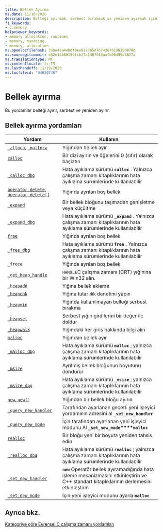 ```yaml
---
title: Bellek Ayırma
ms.date: 11/18/2020
description: Belleği ayırmak, serbest bırakmak ve yeniden ayırmak için kullanılan Microsoft C çalışma zamanı işlevlerinin listesi.
f1_keywords:
- c.memory
helpviewer_keywords:
- memory allocation, routines
- memory, managing
- memory, allocation
ms.openlocfilehash: 39be48a4ebdf8ee917395d7b743846196200878d
ms.sourcegitcommit: e82e13b80150fcb27a1387018aafb00d99a3827a
ms.translationtype: MT
ms.contentlocale: tr-TR
ms.lasthandoff: 11/19/2020
ms.locfileid: "94920748"
---
```

# <a name="memory-allocation"></a>Bellek ayırma

Bu yordamlar belleği ayırır, serbest ve yeniden ayırır.

## <a name="memory-allocation-routines"></a>Bellek ayırma yordamları

|Yordam|Kullanın|
|-------------|---------|
|[`_alloca`](../c-runtime-library/reference/alloca.md), [`_malloca`](../c-runtime-library/reference/malloca.md)|Yığından bellek ayır|
|[`calloc`](../c-runtime-library/reference/calloc.md)|Bir dizi ayırın ve öğelerini 0 (sıfır) olarak başlatın|
|[`_calloc_dbg`](../c-runtime-library/reference/calloc-dbg.md)|Hata ayıklama sürümü **`calloc`** . Yalnızca çalışma zamanı kitaplıklarının hata ayıklama sürümlerinde kullanılabilir|
|[`operator delete`, `operator delete[]`](../c-runtime-library/delete-operator-crt.md)|Yığında ayrılan boş bellek |
|[`_expand`](../c-runtime-library/reference/expand.md)|Bir bellek bloğunu taşımadan genişletme veya küçültme|
|[`_expand_dbg`](../c-runtime-library/reference/expand-dbg.md)|Hata ayıklama sürümü **`_expand`** . Yalnızca çalışma zamanı kitaplıklarının hata ayıklama sürümlerinde kullanılabilir|
|[`free`](../c-runtime-library/reference/free.md)|Yığında ayrılan boş bellek|
|[`_free_dbg`](../c-runtime-library/reference/free-dbg.md)|Hata ayıklama sürümü **`free`** . Yalnızca çalışma zamanı kitaplıklarının hata ayıklama sürümlerinde kullanılabilir|
|[`_freea`](../c-runtime-library/reference/freea.md)|Yığında ayrılan boş bellek|
|[`_get_heap_handle`](../c-runtime-library/reference/get-heap-handle.md)|`HANDLE`C çalışma zamanı (CRT) yığınına bir Win32 alın.|
|[`_heapadd`](../c-runtime-library/heapadd.md)|Yığına bellek ekleme|
|[`_heapchk`](../c-runtime-library/reference/heapchk.md)|Yığına tutarlılık denetimi yapın|
|[`_heapmin`](../c-runtime-library/reference/heapmin.md)|Yığında kullanılmayan belleği serbest bırakma|
|[`_heapset`](../c-runtime-library/heapset.md)|Serbest yığın girdilerini bir değer ile doldur|
|[`_heapwalk`](../c-runtime-library/reference/heapwalk.md)|Yığındaki her giriş hakkında bilgi alın|
|[`malloc`](../c-runtime-library/reference/malloc.md)|Yığından bellek ayır|
|[`_malloc_dbg`](../c-runtime-library/reference/malloc-dbg.md)|Hata ayıklama sürümü **`malloc`** ; yalnızca çalışma zamanı kitaplıklarının hata ayıklama sürümlerinde kullanılabilir|
|[`_msize`](../c-runtime-library/reference/msize.md)|Ayrılmış bellek bloğunun boyutunu döndürür|
|[`_msize_dbg`](../c-runtime-library/reference/msize-dbg.md)|Hata ayıklama sürümü **`_msize`** ; yalnızca çalışma zamanı kitaplıklarının hata ayıklama sürümlerinde kullanılabilir|
|[`new`, `new[]`](../c-runtime-library/new-operator-crt.md)|Yığından bir bellek bloğu ayırın|
|[`_query_new_handler`](../c-runtime-library/reference/query-new-handler.md)|Tarafından ayarlanan geçerli yeni işleyici yordamının adresini al **`_set_new_handler`**|
|[`_query_new_mode`](../c-runtime-library/reference/query-new-mode.md)|İçin tarafından ayarlanan yeni işleyici modunu Al **`_set_new_mode`****`malloc`**|
|[`realloc`](../c-runtime-library/reference/realloc.md)|Bir bloğu yeni bir boyuta yeniden tahsis edin|
|[`_realloc_dbg`](../c-runtime-library/reference/realloc-dbg.md)|Hata ayıklama sürümü **`realloc`** ; yalnızca çalışma zamanı kitaplıklarının hata ayıklama sürümlerinde kullanılabilir|
|[`_set_new_handler`](../c-runtime-library/reference/set-new-handler.md)|**`new`** Operatör bellek ayıramadığında hata işleme mekanizmasını etkinleştirin ve C++ standart kitaplıklarının derlemesini etkinleştirin|
|[`_set_new_mode`](../c-runtime-library/reference/set-new-mode.md)|İçin yeni işleyici modunu ayarla **`malloc`**|

## <a name="see-also"></a>Ayrıca bkz.

[Kategoriye göre Evrensel C çalışma zamanı yordamları](../c-runtime-library/run-time-routines-by-category.md)